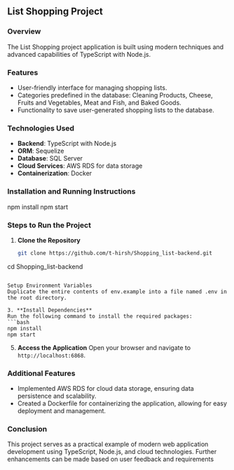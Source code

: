 ## List Shopping Project

### Overview
The List Shopping project application is built using modern techniques and advanced capabilities of TypeScript with Node.js.

### Features
- User-friendly interface for managing shopping lists.
- Categories predefined in the database: Cleaning Products, Cheese, Fruits and Vegetables, Meat and Fish, and Baked Goods.
- Functionality to save user-generated shopping lists to the database.

### Technologies Used
- **Backend**: TypeScript with Node.js
- **ORM**: Sequelize
- **Database**: SQL Server
- **Cloud Services**: AWS RDS for data storage
- **Containerization**: Docker

### Installation and Running Instructions
npm install
npm start


### Steps to Run the Project

1. **Clone the Repository**
   ```bash
   git clone https://github.com/t-hirsh/Shopping_list-backend.git
  cd Shopping_list-backend
   ```

Setup Environment Variables
Duplicate the entire contents of env.example into a file named .env in the root directory.

3. **Install Dependencies**
   Run the following command to install the required packages:
   ```bash
   npm install
   npm start
   ```

5. **Access the Application**
   Open your browser and navigate to `http://localhost:6868`.

### Additional Features
- Implemented AWS RDS for cloud data storage, ensuring data persistence and scalability.
- Created a Dockerfile for containerizing the application, allowing for easy deployment and management.

### Conclusion
This project serves as a practical example of modern web application development using TypeScript, Node.js, and cloud technologies. Further enhancements can be made based on user feedback and requirements
